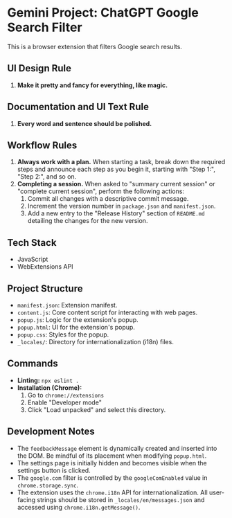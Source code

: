 # Gemini Project: ChatGPT Google Search Filter

This is a browser extension that filters Google search results.

## UI Design Rule

1.  **Make it pretty and fancy for everything, like magic.**

## Documentation and UI Text Rule

1.  **Every word and sentence should be polished.**

## Workflow Rules

1.  **Always work with a plan.** When starting a task, break down the required steps and announce each step as you begin it, starting with "Step 1:", "Step 2:", and so on.
2.  **Completing a session.** When asked to "summary current session" or "complete current session", perform the following actions:
    1.  Commit all changes with a descriptive commit message.
    2.  Increment the version number in `package.json` and `manifest.json`.
    3.  Add a new entry to the "Release History" section of `README.md` detailing the changes for the new version.

## Tech Stack

-   JavaScript
-   WebExtensions API

## Project Structure

-   `manifest.json`: Extension manifest.
-   `content.js`: Core content script for interacting with web pages.
-   `popup.js`: Logic for the extension's popup.
-   `popup.html`: UI for the extension's popup.
-   `popup.css`: Styles for the popup.
-   `_locales/`: Directory for internationalization (i18n) files.

## Commands

-   **Linting:** `npx eslint .`
-   **Installation (Chrome):**
    1.  Go to `chrome://extensions`
    2.  Enable "Developer mode"
    3.  Click "Load unpacked" and select this directory.

## Development Notes

-   The `feedbackMessage` element is dynamically created and inserted into the DOM. Be mindful of its placement when modifying `popup.html`.
-   The settings page is initially hidden and becomes visible when the settings button is clicked.
-   The `google.com` filter is controlled by the `googleComEnabled` value in `chrome.storage.sync`.
-   The extension uses the `chrome.i18n` API for internationalization. All user-facing strings should be stored in `_locales/en/messages.json` and accessed using `chrome.i18n.getMessage()`.